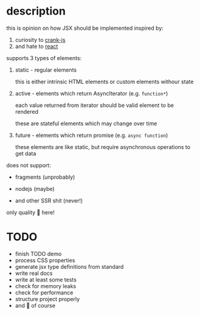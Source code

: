 description
===========

this is opinion on how JSX should be implemented inspired by:
 1. curiosity to [crank-js](https://crank.js.org/)
 2. and hate to [react](https://reactjs.org/)

supports 3 types of elements:

 1. static - regular elements

    this is either intrinsic HTML elements or custom elements withour state

 2. active - elements which return AsyncIterator (e.g. `function*`)

    each value returned from iterator should be valid element to be rendered

    these are stateful elements which may change over time

 3. future - elements which return promise (e.g. `async function`)

    these elements are like static, but require asynchronous operations to get data

does not support:

 * fragments (unprobably)
 
 * nodejs (maybe)
 
 * and other SSR shit (never!)
 
only quality 💩 here!


TODO
====

 * finish TODO demo
 * process CSS properties
 * generate jsx type definitions from standard
 * write real docs
 * write at least some tests
 * check for memory leaks
 * check for performance
 * structure project properly
 * and 💩 of course
